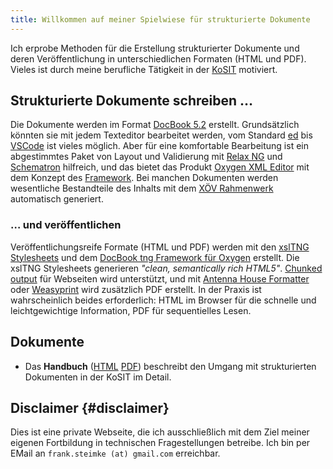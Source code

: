 ```yaml
---
title: Willkommen auf meiner Spielwiese für strukturierte Dokumente
---
```


Ich erprobe Methoden für die Erstellung strukturierter Dokumente und
deren Veröffentlichung in unterschiedlichen Formaten (HTML und PDF).
Vieles ist durch meine berufliche Tätigkeit in der
[KoSIT](https://www.xoev.de) motiviert.

## Strukturierte Dokumente schreiben …

Die Dokumente werden im Format [DocBook
5.2](https://tdg.docbook.org/tdg/5.2/) erstellt. Grundsätzlich könnten
sie mit jedem Texteditor bearbeitet werden, vom Standard
[ed](https://www.gnu.org/fun/jokes/ed-msg.html) bis
[VSCode](https://en.wikipedia.org/wiki/Visual_Studio_Code) ist vieles
möglich. Aber für eine komfortable Bearbeitung ist ein abgestimmtes
Paket von Layout und Validierung mit [Relax
NG](https://de.wikipedia.org/wiki/RELAX_NG) und
[Schematron](https://www.schematron.com/) hilfreich, und das bietet
das Produkt [Oxygen XML
Editor](https://www.oxygenxml.com/xml_editor.html) mit dem Konzept des
[Framework](https://www.oxygenxml.com/doc/versions/25.1/ug-editor/glossary/framework.html).
Bei manchen Dokumenten werden wesentliche Bestandteile des Inhalts mit
dem [XÖV
Rahmenwerk](https://www.xoev.de/xoev/xoev-produkte/xoev-handbuch-5060)
automatisch generiert.

### … und veröffentlichen
Veröffentlichungsreife Formate (HTML und PDF) werden mit den [xslTNG
Stylesheets](https://xsltng.docbook.org/) und dem [DocBook tng Framework
für Oxygen](https://projekte.kosit.org/steimke/xsltng-kosit/) erstellt.
Die xslTNG Stylesheets generieren *\"clean, semantically rich HTML5\"*.
[Chunked
output](https://xsltng.docbook.org/guide/2.1.9/ch-using#chunking) für
Webseiten wird unterstützt, und mit [Antenna House
Formatter](https://www.antennahouse.com/formatter-v7) oder
[Weasyprint](https://weasyprint.org) wird zusätzlich PDF erstellt. In
der Praxis ist wahrscheinlich beides erforderlich: HTML im Browser für
die schnelle und leichtgewichtige Information, PDF für sequentielles
Lesen. 

## Dokumente

- Das **Handbuch** ([HTML](handbuch/index.html)
  [PDF](handbuch/handbuch.pdf)) beschreibt den Umgang mit
  strukturierten Dokumenten in der KoSIT im Detail.

## Disclaimer {#disclaimer}
Dies ist eine private Webseite, die ich ausschließlich mit dem Ziel
meiner eigenen Fortbildung in technischen Fragestellungen
betreibe. Ich bin per EMail an `frank.steimke (at) gmail.com`
erreichbar.
